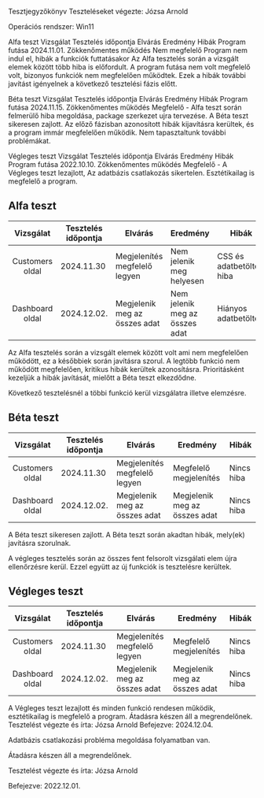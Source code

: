 Tesztjegyzőkönyv
Teszteléseket végezte: Józsa Arnold

Operációs rendszer: Win11

Alfa teszt
Vizsgálat	Tesztelés időpontja	Elvárás	Eredmény	Hibák
Program futása	2024.11.01.	Zökkenőmentes működés	Nem megfelelő	Program nem indul el, hibák a funkciók futtatásakor
Az Alfa tesztelés során a vizsgált elemek között több hiba is előfordult. A program futása nem volt megfelelő volt, bizonyos funkciók nem megfelelően működtek. Ezek a hibák további javítást igényelnek a következő tesztelési fázis előtt.

Béta teszt
Vizsgálat	Tesztelés időpontja	Elvárás	Eredmény	Hibák
Program futása	2024.11.15.	Zökkenőmentes működés	Megfelelő	-
Alfa teszt során felmerülő hiba megoldása, package szerkezet ujra tervezése.
A Béta teszt sikeresen zajlott. Az előző fázisban azonosított hibák kijavításra kerültek, és a program immár megfelelően működik. Nem tapasztaltunk további problémákat.


Végleges teszt
Vizsgálat	Tesztelés időpontja	Elvárás	Eredmény	Hibák
Program futása	2022.10.10.	Zökkenőmentes működés	Megfelelő	-
A Végleges teszt lezajlott, Az adatbázis csatlakozás sikertelen. Esztétikailag is megfelelő a program.


## Alfa teszt

| Vizsgálat | Tesztelés időpontja | Elvárás | Eredmény | Hibák |
| :-: | --- | --- | --- | --- |
| Customers oldal | 2024.11.30 | Megjelenítés megfelelő legyen | Nem jelenik meg helyesen | CSS és adatbetöltési hiba |
| Dashboard oldal | 2024.12.02. | Megjelenik meg az összes adat | Nem jelenik meg az összes adat | Hiányos adatbetöltés |


Az Alfa tesztelés során a vizsgált elemek között volt ami nem megfelelően működött, ez a későbbiek során javításra szorul.
A legtöbb funkció nem működött megfelelően, kritikus hibák kerültek azonosításra.
Prioritásként kezeljük a hibák javítását, mielőtt a Béta teszt elkezdődne.

Következő tesztelésnél a többi funkció kerül vizsgálatra illetve elemzésre.
## Béta teszt

| Vizsgálat | Tesztelés időpontja | Elvárás | Eredmény | Hibák |
| :-: | --- | --- | --- | --- |
| Customers oldal | 2024.11.30 | Megjelenítés megfelelő legyen | Megfelelő megjelenítés | Nincs hiba |
| Dashboard oldal | 2024.12.02. | Megjelenik meg az összes adat | Megjelenik meg az összes adat | Nincs hiba |

A Béta teszt sikeresen zajlott.
A Béta teszt során akadtan hibák, mely(ek) javításra szorulnak.

A végleges tesztelés során az összes fent felsorolt vizsgálati elem újra ellenőrzésre kerül. Ezzel együtt az új funkciók is tesztelésre kerültek.

## Végleges teszt
| Vizsgálat | Tesztelés időpontja | Elvárás | Eredmény | Hibák |
| :-: | --- | --- | --- | --- |
| Customers oldal | 2024.11.30 | Megjelenítés megfelelő legyen | Megfelelő megjelenítés | Nincs hiba |
| Dashboard oldal | 2024.12.02. | Megjelenik meg az összes adat | Megjelenik meg az összes adat | Nincs hiba |

A Végleges teszt lezajlott és minden funkció rendesen működik, esztétikailag is megfelelő a program.
Átadásra készen áll a megrendelőnek.
Tesztelést végezte és írta: Józsa Arnold
Befejezve: 2024.12.04.

Adatbázis csatlakozási probléma megoldása folyamatban van.

Átadásra készen áll a megrendelőnek.

Tesztelést végezte és írta: Józsa Arnold

Befejezve: 2022.12.01.
